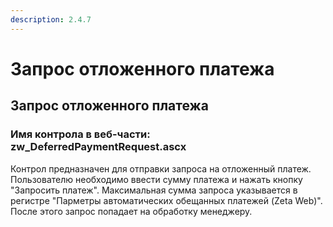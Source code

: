 ```yaml
---
description: 2.4.7
---
```


# Запрос отложенного платежа

## Запрос отложенного платежа

### Имя контрола в веб-части: zw\_DeferredPaymentRequest.ascx

Контрол предназначен для отправки запроса на отложенный платеж. Пользователю необходимо ввести сумму платежа и нажать кнопку "Запросить платеж". Максимальная сумма запроса указывается в регистре "Парметры автоматических обещанных платежей \(Zeta Web\)". После этого запрос попадает на обработку менеджеру.

